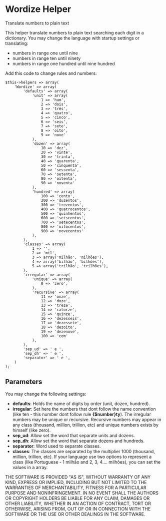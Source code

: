 Wordize Helper
==============

Translate numbers to plain text

This helper translate numbers to plain text searching each digit in a dictionary. You may change the language with startup settings or translating:

- numbers in range one until nine
- numbers in range ten until ninety
- numbers in range one hundred until nine hundred

Add this code to change rules and numbers:

```
$this->helpers => array(
	'Wordize' => array(
		'defaults' => array(
			'unit' => array(
				1 => 'hum',
				2 => 'dois',
				3 => 'três',
				4 => 'quatro',
				5 => 'cinco',
				6 => 'seis',
				7 => 'sete',
				8 => 'oito',
				9 => 'nove'
			),
			'dozen' => array(
				10 => 'dez',
				20 => 'vinte',
				30 => 'trinta',
				40 => 'quarenta',
				50 => 'cinquenta',
				60 => 'sessenta',
				70 => 'setenta',
				80 => 'oitenta',
				90 => 'noventa'
			),
			'hundred' => array(
				100 => 'cento',
				200 => 'duzentos',
				300 => 'trezentos',
				400 => 'quatrocentos',
				500 => 'quinhentos',
				600 => 'seiscentos',
				700 => 'setecentos',
				800 => 'oitocentos',
				900 => 'novecentos'
			),
		),
		'classes' => array(
			1 => '',
			2 => 'mil',
			3 => array('milhão', 'milhões'),
			4 => array('bilhão', 'bilhões'),
			5 => array('trilhão', 'trilhões'),
		),
		'irregular' => array(
			'unique' => array(
				0 => 'zero',
			),
			'recursive' => array(
				11 => 'onze',
				12 => 'doze',
				13 => 'treze',
				14 => 'catorze',
				15 => 'quinze',
				16 => 'dezesseis',
				17 => 'dezessete',
				18 => 'dezoito',
				19 => 'dezenove',
				100 => 'cem'
			),
		),
		'sep_ud' => ' e ',
		'sep_dh' => ' e ',
		'separator' => ' e ',
	)
);
```
Parameters
--------------------------------

You may change the following settings:

- **defaults**: Holds the name of digits by order (unit, dozen, hundred). 
- **irregular**: Set here the numbers that dont follow the name convention (like ten - this number dont follow rule **{$number}ty**). The irregular numbers may be unique or recursive. Recursive numbers may appear in any class (thousand, million, trillion, etc) and unique numbers exists by himself (like zero).
- **sep_ud**: Allow set the word that separate units and dozens.
- **sep_dh**: Allow set the word that separate dozens and hundreds.
- **separator**: Word used to separate classes.
- **classes**: The classes are separated by the multiplier 1000 (thousand, million, trillion, etc). If your language use two options to represent a class (like Portuguese - 1 milhão and  2, 3, 4.... milhões), you can set the values in a array.



THE SOFTWARE IS PROVIDED "AS IS", WITHOUT WARRANTY OF ANY KIND, EXPRESS OR IMPLIED, INCLUDING BUT NOT LIMITED TO THE WARRANTIES OF MERCHANTABILITY, FITNESS FOR A PARTICULAR PURPOSE AND NONINFRINGEMENT. IN NO EVENT SHALL THE AUTHORS OR COPYRIGHT HOLDERS BE LIABLE FOR ANY CLAIM, DAMAGES OR OTHER LIABILITY, WHETHER IN AN ACTION OF CONTRACT, TORT OR OTHERWISE, ARISING FROM, OUT OF OR IN CONNECTION WITH THE SOFTWARE OR THE USE OR OTHER DEALINGS IN THE SOFTWARE.
